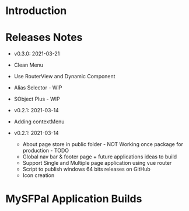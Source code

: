 # Introduction

# Releases Notes
* v0.3.0: 2021-03-21
 * Clean Menu
 * Use RouterView and Dynamic Component
 * Alias Selector - WIP
 * SObject Plus - WIP

* v0.2.1: 2021-03-14
 * Adding contextMenu 
  
* v0.2.1: 2021-03-14
  * About page store in public folder - NOT Working once package for production - TODO
  * Global nav bar & footer page + future applications ideas to build
  * Support Single and Multiple page application using vue router
  * Script to publish windows 64 bits releases on GitHub
  * Icon creation
  
  
# MySFPal Application Builds
